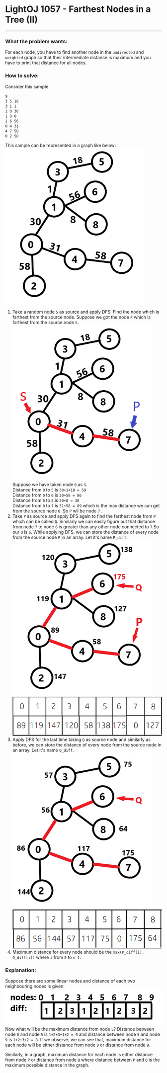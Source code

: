 # LightOJ 1057 - Farthest Nodes in a Tree (II)
---
### What the problem wants:<br> 
For each node, you have to find another node in the `undirected` and `weighted` graph so that their intermediate distance is maximum and you have to print that distance for all nodes. <br>

### How to solve: <br>
Consider this sample: 
```
9
3 5 18
3 1 1
1 0 30
1 8 8
1 6 56
0 4 31
4 7 58
0 2 58

```
This sample can be represented in a graph like below: <br>
![ppp](ppp.png) <br>
1) Take a random node `S` as source and apply DFS. Find the node which is farthest from the source node. Suppose we got the node `P` which is farthest from the source node `S`. <br> 
![ppp1](ppp1.png) <br>
Suppose we have taken node `0` as `S`. <br>
Distance from `0` to `5` is ```30+1+18 = 59``` <br>
Distance from `0` to `6` is ```30+56 = 86``` <br>
Distance from `0` to `8` is ```30+8 = 38``` <br>
Distance from `0` to `7` is ```31+58 = 89``` which is the max distance we can get from the source node `0`. So `P` wil be node `7` . <br>
2) Take `P` as source and apply DFS again to find the farthest node from `P` which can be called `Q`. Similarly we can easily figure out that distance from node `7` to node `6` is greater than any other node connected to `7`.So our `Q` is `6`. While applying DFS, we can store the distance of every node from the source node `P` in an array. Let it's name `P_diff`. <br>
![ppp2](ppp2.png) <br>
![table1](table1.png) <br>
3) Apply DFS for the last time taking `Q` as source node and similarly as before, we can store the distance of every node from the source node in an array. Let it's name `Q_diff`. <br>
![ppp3](ppp3.png) <br>
![table2](table2.PNG) <br>
4) Maximum distance for every node should be the ```max(P_diff[i], Q_diff[i])``` where  `i` from `0` to `n-1`.  <br>

### Explanation: <br>
Suppose there are some linear nodes and distance of each two neighbouring nodes is given: <br>
![table3](table3.png) <br>
Now what will be the maximum distance from node `5`? Distance between node `0` and node `5` is ```1+2+3+1+2 = 9``` and distance between node `5` and node `9` is ```1+2+3+2 = 8```. If we observe, we can see that, maximum distance for each node will be either distance from node `0` or distance from node `9`. <br>

Similarly, in a graph, maximum distance for each node is either distance from node `P` or distance from node `Q` where distance between `P` and `Q` is the maximum possible distance in the graph. 

